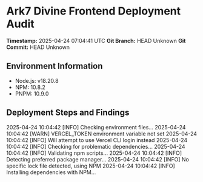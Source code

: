 # Ark7 Divine Frontend Deployment Audit
**Timestamp:** 2025-04-24 07:04:41 UTC
**Git Branch:** HEAD
Unknown
**Git Commit:** HEAD
Unknown

## Environment Information
- Node.js: v18.20.8
- NPM: 10.8.2
- PNPM: 10.9.0

## Deployment Steps and Findings
2025-04-24 10:04:42 [INFO] Checking environment files...
2025-04-24 10:04:42 [WARN] VERCEL_TOKEN environment variable not set
2025-04-24 10:04:42 [INFO] Will attempt to use Vercel CLI login instead
2025-04-24 10:04:42 [INFO] Checking for problematic dependencies...
2025-04-24 10:04:42 [INFO] Validating npm scripts...
2025-04-24 10:04:42 [INFO] Detecting preferred package manager...
2025-04-24 10:04:42 [INFO] No specific lock file detected, using NPM
2025-04-24 10:04:42 [INFO] Installing dependencies with NPM...

